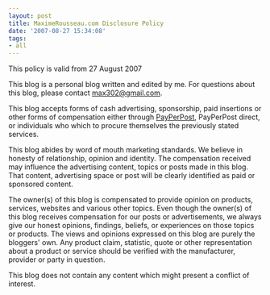 ```yaml
---
layout: post
title: MaximeRousseau.com Disclosure Policy
date: '2007-08-27 15:34:08'
tags:
- all
---
```


This policy is valid from 27 August 2007

This blog is a personal blog written and edited by me. For questions about this blog, please contact  max302@gmail.com.

This blog accepts forms of cash advertising, sponsorship, paid insertions or other forms of compensation either through <a href="http://tinyurl.com/26jto6">PayPerPost</a>, PayPerPost direct, or individuals who which to procure themselves the previously stated services.

This blog abides by word of mouth marketing standards. We believe in honesty of relationship, opinion and identity. The compensation received may influence the advertising content, topics or posts made in this blog. That content, advertising space or post will be clearly identified as paid or sponsored content.

The owner(s) of this blog is compensated to provide opinion on products, services, websites and various other topics. Even though the owner(s) of this blog receives compensation for our posts or advertisements, we always give our honest opinions, findings, beliefs, or experiences on those topics or products. The views and opinions expressed on this blog are purely the bloggers' own. Any product claim, statistic, quote or other representation about a product or service should be verified with the manufacturer, provider or party in question.

This blog does not contain any content which might present a conflict of interest.